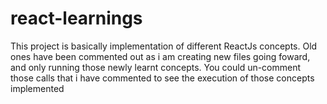 # react-learnings

This project is basically implementation of different ReactJs concepts. 
Old ones have been commented out as i am creating new files going foward, and only running those newly learnt concepts.
You could un-comment those calls that i have commented to see the execution of those concepts implemented
